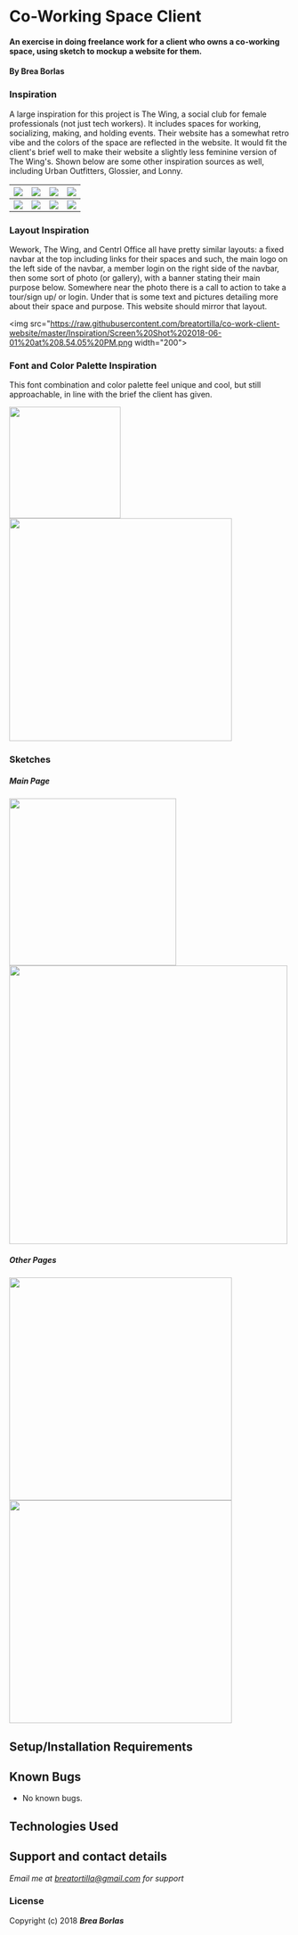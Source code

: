 # Co-Working Space Client

#### An exercise in doing freelance work for a client who owns a co-working space, using sketch to mockup a website for them.

#### By **Brea Borlas**

### Inspiration
A large inspiration for this project is The Wing, a social club for female professionals (not just tech workers). It includes spaces for working, socializing, making, and holding events. Their website has a somewhat retro vibe and the colors of the space are reflected in the website. It would fit the client's brief well to make their website a slightly less feminine version of The Wing's. Shown below are some other inspiration sources as well, including Urban Outfitters, Glossier, and Lonny.

| <img src="https://raw.githubusercontent.com/breatortilla/co-work-client-website/master/Inspiration/Screen%20Shot%202018-06-01%20at%208.23.55%20AM.png"> | <img src="https://raw.githubusercontent.com/breatortilla/co-work-client-website/master/Inspiration/Screen%20Shot%202018-06-01%20at%208.24.31%20AM.png"> | <img src="https://raw.githubusercontent.com/breatortilla/co-work-client-website/master/Inspiration/Screen%20Shot%202018-06-01%20at%208.29.26%20AM.png"> | <img src="https://raw.githubusercontent.com/breatortilla/co-work-client-website/master/Inspiration/Screen%20Shot%202018-06-01%20at%208.29.53%20AM.png"> |
| :-------------  | :------------- | :------------- | :------------- |
| <img src="https://raw.githubusercontent.com/breatortilla/co-work-client-website/master/Inspiration/Screen%20Shot%202018-06-01%20at%208.30.23%20AM.png"> | <img src="https://raw.githubusercontent.com/breatortilla/co-work-client-website/master/Inspiration/Screen%20Shot%202018-06-01%20at%208.31.14%20AM.png"> | <img src="https://raw.githubusercontent.com/breatortilla/co-work-client-website/master/Inspiration/Screen%20Shot%202018-06-01%20at%208.31.47%20AM.png"> | <img src="https://raw.githubusercontent.com/breatortilla/co-work-client-website/master/Inspiration/Screen%20Shot%202018-06-01%20at%208.32.37%20AM.png"> |

### Layout Inspiration

Wework, The Wing, and Centrl Office all have pretty similar layouts: a fixed navbar at the top including links for their spaces and such, the main logo on the left side of the navbar, a member login on the right side of the navbar, then some sort of photo (or gallery), with a banner stating their main purpose below. Somewhere near the photo there is a call to action to take a tour/sign up/ or login. Under that is some text and pictures detailing more about their space and purpose. This website should mirror that layout.

<img src="https://raw.githubusercontent.com/breatortilla/co-work-client-website/master/Inspiration/Screen%20Shot%202018-06-01%20at%208.54.05%20PM.png width="200">

### Font and Color Palette Inspiration

This font combination and color palette feel unique and cool, but still approachable, in line with the brief the client has given.

<p>
<img src="https://raw.githubusercontent.com/breatortilla/co-work-client-website/master/Inspiration/Screen%20Shot%202018-06-01%20at%201.46.05%20PM.png" width="200">
<img src="https://raw.githubusercontent.com/breatortilla/co-work-client-website/master/Inspiration/Screen%20Shot%202018-06-01%20at%208.40.47%20AM.png" width="400">
</p>

### Sketches

##### Main Page
<p>
<img src="https://raw.githubusercontent.com/breatortilla/co-work-client-website/master/Sketches/desktop.jpeg" width="300">
<img src="https://raw.githubusercontent.com/breatortilla/co-work-client-website/master/Sketches/mobile_and_tablet.jpeg" width="500">
<p>


##### Other Pages

<p>
<img src="https://raw.githubusercontent.com/breatortilla/co-work-client-website/master/Sketches/mobile_other_2.jpeg" width="400">
<img src="https://raw.githubusercontent.com/breatortilla/co-work-client-website/master/Sketches/mobile_other_1.jpeg" width="400">
<p>


## Setup/Installation Requirements


## Known Bugs
* No known bugs.

## Technologies Used

## Support and contact details

_Email me at breatortilla@gmail.com for support_

### License

Copyright (c) 2018 **_Brea Borlas_**
